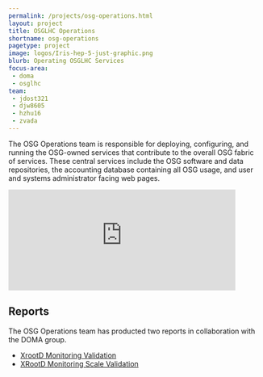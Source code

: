 ```yaml
---
permalink: /projects/osg-operations.html
layout: project
title: OSGLHC Operations
shortname: osg-operations
pagetype: project
image: logos/Iris-hep-5-just-graphic.png
blurb: Operating OSGLHC Services
focus-area:
 - doma
 - osglhc
team:
 - jdost321
 - djw8605
 - hzhu16
 - zvada
---
```


The OSG Operations team is responsible for deploying, configuring, and running the OSG-owned services that contribute to the overall OSG fabric of services. These central services include the OSG software and data repositories, the accounting database containing all OSG usage, and user and systems administrator facing web pages.

<iframe src="https://gracc.opensciencegrid.org/d-solo/000000074/gracc-home?orgId=1&from=1136073600000&to=now&panelId=15" width="450" height="200" frameborder="0"></iframe>

## Reports

The OSG Operations team has producted two reports in collaboration with the DOMA group.

- [XrootD Monitoring Validation](https://doi.org/10.5281/zenodo.3981359)
- [XRootD Monitoring Scale Validation](https://doi.org/10.5281/zenodo.4688624)



